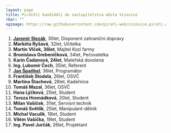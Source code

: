 ```yaml
---
layout: page
title: Pirátští kandidáti do zastupitelstva města Vizovice
rbar: ""
ogimage: https://raw.githubusercontent.com/pirati-web/vizovice.pirati.cz/master/assets/img/miscellaneous/vizovice.jpg
---
```

1. [**Jaromír Slezák**](/lide/jaromir-slezak), 30let, Disponent zahraniční dopravy
2. **Markéta Ryšavá**, 32let, Učitelka
3. **Martin Vlček, 36let**, Majitel Kozí farmy
4. **Bronislava Grebeníčková**, 34let, Pečovatelka
5. **Karin Čadanová, 24let**, Mateřská dovolená
6. **Ing. Lubomír Čech**, 35let, Referent
7. [**Jan Špaňhel**](/lide/jan-spanhel), 36let, Programátor
8. **František Stodola**, 26let, OSVČ
9. **Martina Štachová**, 26let, Kadeřnice
10. **Tomáš Mazal**, 36let, OSVČ
11. **Hana Lýčková**, 25let, Student
12. **Tereza Hromádková**, 20let, Student
13. **Milan Vašíček**, 31let, Servisní technik
14. **Tomáš Světlík**, 25let, Manipulant-dělník
15. **Michal Vaculík**, 18let, Student
16. **Vilém Vašička**, 19let, Student
17. **Ing. Pavel Jurčák**, 26let, Projektant
